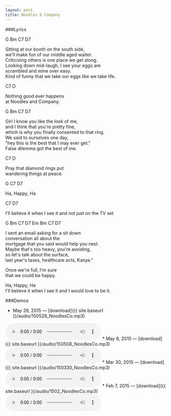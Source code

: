 ```yaml
---
layout: post
title: Noodles & Company
---
```


###Lyrics

<span class="tabs">G Bm C7 D7</span>

Sitting at our booth on the south side,  
we'll make fun of our middle aged waiter.  
Criticizing others is one place we get along.  
Looking down mid-laugh, I see your eggs are  
scrambled and mine over easy.  
Kind of funny that we take our eggs like we take life.  

<span class="tabs">C7 D</span>

Nothing good ever happens  
at Noodles and Company.

<span class="tabs">G Bm C7 D7</span>

Girl I know you like the look of me,  
and I think that you're pretty fine,  
which is why you finally consented to that ring.  
We said to ourselves one day,  
"hey this is the best that I may ever get."  
False dilemma got the best of me.  

<span class="tabs">C7 D</span>

Pray that diamond rings put  
wandering things at peace.  

<span class="tabs">G C7 D7</span>

Ha, Happy, Ha

<span class="tabs">C7 D7</span>

I'll believe it when I see it and not just on the TV set  

<span class="tabs">G Bm C7 D7 Em Bm C7 D7</span>

I sent an email asking for a sit down  
conversation all about the  
mortgage that you said would help you nest.  
Maybe that's too heavy, you're avoiding,  
so let's talk about the surface,  
last year's taxes, healthcare acts, Kanye."  

Once we're full, I'm sure  
that we could be happy.  

Ha, Happy, Ha  
I'll believe it when I see it and I would love to be it.  

###Demos
* May 26, 2015 — [download]({{ site.baseurl }}/audio/150526_NoodlesCo.mp3)  
<audio controls>
	<source src="{{ site.baseurl }}/audio/150526_NoodlesCo.mp3" type="audio/mpeg">
</audio>
* May 8, 2015 — [download]({{ site.baseurl }}/audio/150508_NoodlesCo.mp3)  
<audio controls>
	<source src="{{ site.baseurl }}/audio/150508_NoodlesCo.mp3" type="audio/mpeg">
</audio>
* Mar 30, 2015 — [download]({{ site.baseurl }}/audio/150330_NoodlesCo.mp3)  
<audio controls>
	<source src="{{ site.baseurl }}/audio/150330_NoodlesCo.mp3" type="audio/mpeg">
</audio>
* Feb 7, 2015 — [download]({{ site.baseurl }}/audio/1502_NoodlesCo.mp3)  
<audio controls>
	<source src="{{ site.baseurl }}/audio/1502_NoodlesCo.mp3" type="audio/mpeg">
</audio>